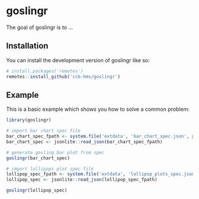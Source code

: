 
# goslingr

<!-- badges: start -->
<!-- badges: end -->

The goal of goslingr is to ...

## Installation

You can install the development version of goslingr like so:

``` r
# install.packages('remotes')
remotes::install_github('ccb-hms/goslingr')
```

## Example

This is a basic example which shows you how to solve a common problem:

``` r
library(goslingr)

# import bar chart spec file
bar_chart_spec_fpath <- system.file('extdata', 'bar_chart_spec.json', package = 'goslingr')
bar_chart_spec <- jsonlite::read_json(bar_chart_spec_fpath)

# generate gosling bar plot from spec
goslingr(bar_chart_spec)

# import lollipops plot spec file
lollipop_spec_fpath <- system.file('extdata', 'lollipop_plots_spec.json', package = 'goslingr')
lollipop_spec <- jsonlite::read_json(lollipop_spec_fpath)

goslingr(lollipop_spec)
```

